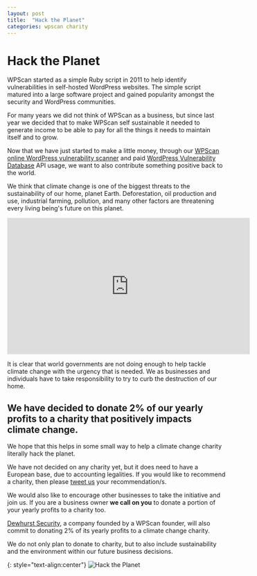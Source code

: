 ```yaml
---
layout: post
title:  "Hack the Planet"
categories: wpscan charity
---
```


# Hack the Planet

WPScan started as a simple Ruby script in 2011 to help identify vulnerabilities in self-hosted WordPress websites. The simple script matured into a large software project and gained popularity amongst the security and WordPress communities.

For many years we did not think of WPScan as a business, but since last year we decided that to make WPScan self sustainable it needed to generate income to be able to pay for all the things it needs to maintain itself and to grow.

Now that we have just started to make a little money, through our [WPScan online WordPress vulnerability scanner](https://wpscan.io/) and paid [WordPress Vulnerability Database](https://wpvulndb.com/) API usage, we want to also contribute something positive back to the world.

We think that climate change is one of the biggest threats to the sustainability of our home, planet Earth. Deforestation, oil production and use, industrial farming, pollution, and many other factors are threatening every living being's future on this planet.

<div align="center">
<iframe width="560" height="315" src="https://www.youtube.com/embed/GlfW7aYouYQ" frameborder="0" allow="accelerometer; autoplay; encrypted-media; gyroscope; picture-in-picture" allowfullscreen align="center"></iframe>
</div>


It is clear that world governments are not doing enough to help tackle climate change with the urgency that is needed. We as businesses and individuals have to take responsibility to try to curb the destruction of our home.

## **We have decided to donate 2% of our yearly profits to a charity that positively impacts climate change.**

We hope that this helps in some small way to help a climate change charity literally hack the planet.

We have not decided on any charity yet, but it does need to have a European base, due to accounting legalities. If you would like to recommend a charity, then please [tweet us](https://twitter.com/_wpscan_) your recommendation/s.

We would also like to encourage other businesses to take the initiative and join us. If you are a business owner **we call on you** to donate a portion of your yearly profits to a charity too.

[Dewhurst Security](https://dewhurstsecurity.com/), a company founded by a WPScan founder, will also commit to donating 2% of its yearly profits to a climate change charity.

We do not only plan to donate to charity, but to also include sustainability and the environment within our future business decisions.

{: style="text-align:center"}
![Hack the Planet](https://media.giphy.com/media/14kdiJUblbWBXy/giphy.gif)

